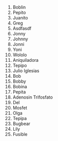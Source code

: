 1. Boblin
2. Pepito
3. Juanito
4. Greg
5. Asdfasdf
6. Jonny
7. Johnny
8. Jonni
9. Yoni
10. Wololo
11. Aniquiladora
12. Tepipo
13. Julio Iglesias
14. Bob
15. Bobby
16. Bobina
17. Pepita
18. Adenosin Trifosfato
19. Del
20. Mosfet
21. Olga
22. Tepipa
23. Bugbear
24. Lily
25. Fusible